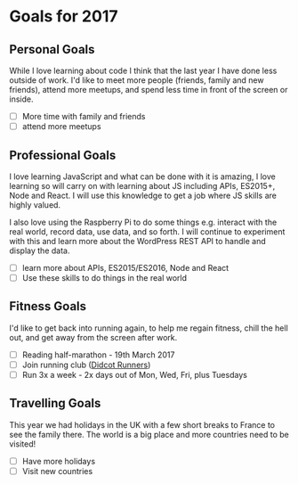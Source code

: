 # Goals for 2017

## Personal Goals
While I love learning about code I think that the last year I have done less outside of work. I'd like to meet more people (friends, family and new friends), attend more meetups, and spend less time in front of the screen or inside.
- [ ] More time with family and friends
- [ ] attend more meetups

## Professional Goals
I love learning JavaScript and what can be done with it is amazing, I love learning so will carry on with learning about JS including APIs, ES2015+, Node and React. I will use this knowledge to get a job where JS skills are highly valued.

I also love using the Raspberry Pi to do some things e.g. interact with the real world, record data, use data, and so forth. I will continue to experiment with this and learn more about the WordPress REST API to handle and display the data.

- [ ] learn more about APIs, ES2015/ES2016, Node and React
- [ ] Use these skills to do things in the real world

## Fitness Goals
I'd like to get back into running again, to help me regain fitness, chill the hell out, and get away from the screen after work.

- [ ] Reading half-marathon - 19th March 2017
- [ ] Join running club ([Didcot Runners](http://didcotrunners.org.uk/club-info))
- [ ] Run 3x a week - 2x days out of Mon, Wed, Fri, plus Tuesdays

## Travelling Goals
This year we had holidays in the UK with a few short breaks to France to see the family there. The world is a big place and more countries need to be visited!
- [ ] Have more holidays
- [ ] Visit new countries
